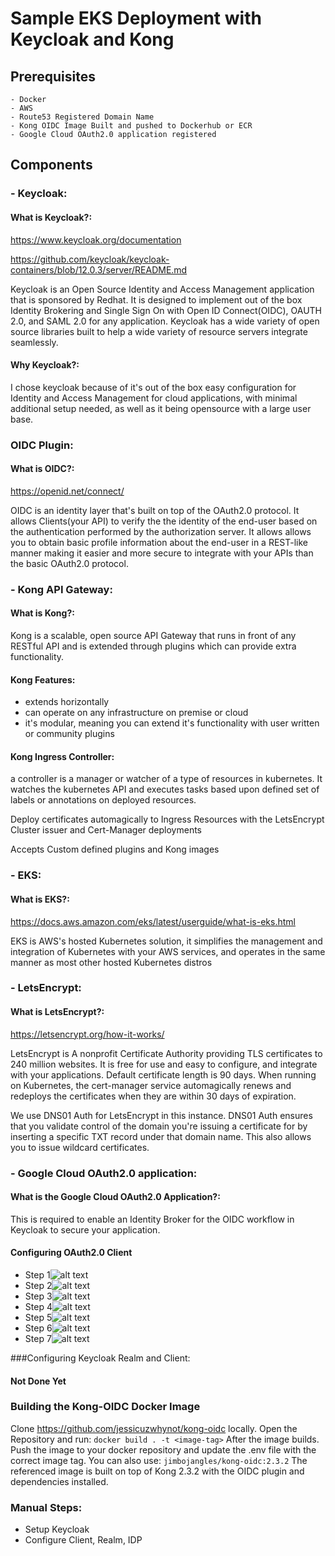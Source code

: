# Sample EKS Deployment with Keycloak and Kong
## Prerequisites
    - Docker
    - AWS
    - Route53 Registered Domain Name
    - Kong OIDC Image Built and pushed to Dockerhub or ECR
    - Google Cloud OAuth2.0 application registered

## Components
### - Keycloak:
#### What is Keycloak?:
https://www.keycloak.org/documentation

https://github.com/keycloak/keycloak-containers/blob/12.0.3/server/README.md

Keycloak is an Open Source Identity and Access Management application that is sponsored by Redhat.  It is designed to implement out of the box Identity Brokering and Single Sign On with Open ID Connect(OIDC), OAUTH 2.0, and SAML 2.0 for any application.  Keycloak has a wide variety of open source libraries built to help a wide variety of resource servers integrate seamlessly.
#### Why Keycloak?:
I chose keycloak because of it's out of the box easy configuration for Identity and Access Management for cloud applications, with minimal additional setup needed, as well as it being opensource with a large user base.
### OIDC Plugin:
#### What is OIDC?:
https://openid.net/connect/

OIDC is an identity layer that's built on top of the OAuth2.0 protocol.  It allows Clients(your API) to verify the
the identity of the end-user based on the authentication performed by the authorization server.  It allows allows you to obtain
basic profile information about the end-user in a REST-like manner making it easier and more secure to integrate with your APIs than
the basic OAuth2.0 protocol.
### - Kong API Gateway:
#### What is Kong?:
Kong is a scalable, open source API Gateway that runs in front of any RESTful API and is extended through plugins which can provide extra functionality.
#### Kong Features:
- extends horizontally
- can operate on any infrastructure on premise or cloud
- it's modular, meaning you can extend it's functionality with user written or community plugins
#### Kong Ingress Controller:
a controller is a manager or watcher of a type of resources in kubernetes.  It watches the kubernetes API and executes tasks based upon defined set of labels or annotations on deployed resources.

Deploy certificates automagically to Ingress Resources with the LetsEncrypt Cluster issuer and Cert-Manager deployments

Accepts Custom defined plugins and Kong images

### - EKS:
#### What is EKS?:
https://docs.aws.amazon.com/eks/latest/userguide/what-is-eks.html

EKS is AWS's hosted Kubernetes solution, it simplifies the management and integration of Kubernetes with your AWS services, and operates in the same manner as most other hosted Kubernetes distros
### - LetsEncrypt:
#### What is LetsEncrypt?:
https://letsencrypt.org/how-it-works/

LetsEncrypt is A nonprofit Certificate Authority providing TLS certificates to 240 million websites.  It is free for use and easy to configure, and integrate with your applications.  Default certificate length is 90 days.
When running on Kubernetes, the cert-manager service automagically renews and redeploys the certificates when they are within 30 days of expiration.

We use DNS01 Auth for LetsEncrypt in this instance.  DNS01 Auth ensures that you validate control of the domain you're issuing a certificate for by inserting a specific TXT
record under that domain name.  This also allows you to issue wildcard certificates.
### - Google Cloud OAuth2.0 application:
#### What is the Google Cloud OAuth2.0 Application?:
This is required to enable an Identity Broker for the OIDC workflow in Keycloak to secure your application.
#### Configuring OAuth2.0 Client
- Step 1![alt text](./pictures/gc-start.png)
- Step 2![alt text](./pictures/gc2.png)
- Step 3![alt text](./pictures/gc3.png)
- Step 4![alt text](./pictures/gc4.png)
- Step 5![alt text](./pictures/gc5.png)
- Step 6![alt text](./pictures/gc6.png)
- Step 7![alt text](./pictures/gc7.png)

###Configuring Keycloak Realm and Client:
#### Not Done Yet

### Building the Kong-OIDC Docker Image
Clone https://github.com/jessicuzwhynot/kong-oidc locally.  Open the Repository and run: `docker build . -t <image-tag>`
After the image builds.  Push the image to your docker repository and update the .env file with the correct image tag.  You can also use: `jimbojangles/kong-oidc:2.3.2`
The referenced image is built on top of Kong 2.3.2 with the OIDC plugin and dependencies installed.

### Manual Steps:
- Setup Keycloak
- Configure Client, Realm, IDP